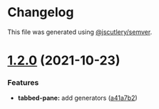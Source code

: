 # Changelog

This file was generated using [@jscutlery/semver](https://github.com/jscutlery/semver).

# [1.2.0](https://github.com/manfredsteyer/nx-libs/compare/v1.1.0...v1.2.0) (2021-10-23)


### Features

* **tabbed-pane:** add generators ([a41a7b2](https://github.com/manfredsteyer/nx-libs/commit/a41a7b2da045315a7e96476ce81bb39f20923ee0))
